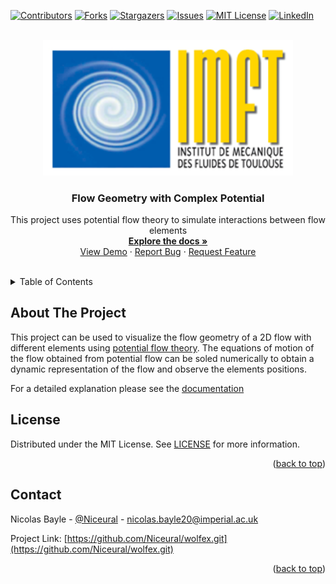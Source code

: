 <div id="top"></div>

[![Contributors][contributors-shield]][contributors-url]
[![Forks][forks-shield]][forks-url]
[![Stargazers][stars-shield]][stars-url]
[![Issues][issues-shield]][issues-url]
[![MIT License][license-shield]][license-url]
[![LinkedIn][linkedin-shield]][linkedin-url]

<!-- PROJECT LOGO -->
<br />
<div align="center">
  <a href="https://www.imft.fr/en/accueil-english/">
    <img src="./docs/source/image/imft_logo.png" alt="Logo" width=400">
  </a>

<h3 align="center">Flow Geometry with Complex Potential</h3>

  <p align="center">
    This project uses potential flow theory to simulate interactions between flow elements
    <br />
    <a href="https://wolfex.readthedocs.io/en/latest/"><strong>Explore the docs »</strong></a>
    <br />
    <a href="https://www.youtube.com/">View Demo</a>
    ·
    <a href="https://github.com/Niceural/flow-geometry-complex-potential/issues">Report Bug</a>
    ·
    <a href="https://github.com/Niceural/flow-geometry-complex-potential/issues">Request Feature</a>
  </p>
</div>

<!-- TABLE OF CONTENTS -->
<br />
<details>
  <summary>Table of Contents</summary>
  <ol>
    <li>
      <a href="#about-the-project">About The Project</a>
      <ul>
        <li><a href="#built-with">Built With</a></li>
      </ul>
    </li>
    <li>
      <a href="#getting-started">Getting Started</a>
      <ul>
        <li><a href="#prerequisites">Prerequisites</a></li>
        <li><a href="#installation">Installation</a></li>
      </ul>
    </li>
    <li><a href="#usage">Usage</a></li>
      <ul>
      <li><a href="#user-input">User input</a></li>
        <li><a href="#pre-defined-cases">Pre-defined cases</a></li>
        <li><a href="#user-defined-cases">User-defined cases</a></li>
      </ul>
    <li><a href="#license">License</a></li>
    <li><a href="#contact">Contact</a></li>
    <li><a href="#acknowledgments">Acknowledgments</a></li>
  </ol>
</details>

<!-- ABOUT THE PROJECT -->

## About The Project

This project can be used to visualize the flow geometry of a 2D flow with different elements using [potential flow theory](https://en.wikipedia.org/wiki/Potential_flow). The equations of motion of the flow obtained from potential flow can be soled numerically to obtain a dynamic representation of the flow and observe the elements positions.

For a detailed explanation please see the [documentation](https://wolfex.readthedocs.io/en/latest/)

<!-- LICENSE -->

## License

Distributed under the MIT License. See [LICENSE](./LICENSE.txt) for more information.

<p align="right">(<a href="#top">back to top</a>)</p>

<!-- CONTACT -->

## Contact

Nicolas Bayle - [@Niceural](https://twitter.com/Niceural) - nicolas.bayle20@imperial.ac.uk

Project Link: [https://github.com/Niceural/wolfex.git](https://github.com/Niceural/wolfex.git)

<p align="right">(<a href="#top">back to top</a>)</p>

<!-- MARKDOWN LINKS & IMAGES -->
<!-- https://www.markdownguide.org/basic-syntax/#reference-style-links -->

[contributors-shield]: https://img.shields.io/github/contributors/Niceural/flow-geometry-complex-potential.svg?style=for-the-badge
[contributors-url]: https://github.com/Niceural/flow-geometry-complex-potential/graphs/contributors
[forks-shield]: https://img.shields.io/github/forks/Niceural/flow-geometry-complex-potential.svg?style=for-the-badge
[forks-url]: https://github.com/Niceural/flow-geometry-complex-potential/network/members
[stars-shield]: https://img.shields.io/github/stars/Niceural/flow-geometry-complex-potential.svg?style=for-the-badge
[stars-url]: https://github.com/Niceural/flow-geometry-complex-potential/stargazers
[issues-shield]: https://img.shields.io/github/issues/Niceural/flow-geometry-complex-potential.svg?style=for-the-badge
[issues-url]: https://github.com/Niceural/flow-geometry-complex-potential/issues
[license-shield]: https://img.shields.io/github/license/Niceural/flow-geometry-complex-potential.svg?style=for-the-badge
[license-url]: https://github.com/Niceural/flow-geometry-complex-potential/blob/master/LICENSE.txt
[linkedin-shield]: https://img.shields.io/badge/-LinkedIn-black.svg?style=for-the-badge&logo=linkedin&colorB=555
[linkedin-url]: https://linkedin.com/in/nicolas-bayle-558a21200
[product-screenshot]: images/screenshot.png

<!--
*** Thanks for checking out the Best-README-Template. If you have a suggestion
*** that would make this better, please fork the repo and create a pull request
*** or simply open an issue with the tag "enhancement".
*** Don't forget to give the project a star!
*** Thanks again! Now go create something AMAZING! :D
-->

<!-- PROJECT SHIELDS -->
<!--
*** I'm using markdown "reference style" links for readability.
*** Reference links are enclosed in brackets [ ] instead of parentheses ( ).
*** See the bottom of this document for the declaration of the reference variables
*** for contributors-url, forks-url, etc. This is an optional, concise syntax you may use.
*** https://www.markdownguide.org/basic-syntax/#reference-style-links

Here's a blank template to get started: To avoid retyping too much info. Do a search and replace with your text editor for the following: `Niceural`, `flow-geometry-complex-potential`, `@Niceural`, `nicolas-bayle-558a21200`, `nicolas.bayle20_client`, `email`, `Flow Geometry with Complex Potential`, `This project uses potential flow theory to simulate interactions between flow elements`

-->
